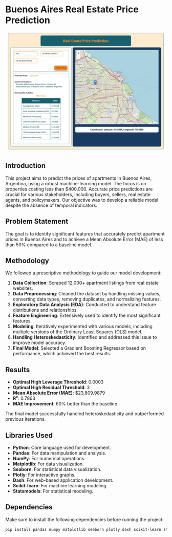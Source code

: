 # Buenos Aires Real Estate Price Prediction

![App Screenshot](screenshot.png)

## Introduction

This project aims to predict the prices of apartments in Buenos Aires, Argentina, using a robust machine-learning model. The focus is on properties costing less than $400,000. Accurate price predictions are crucial for various stakeholders, including buyers, sellers, real estate agents, and policymakers. Our objective was to develop a reliable model despite the absence of temporal indicators.

## Problem Statement

The goal is to identify significant features that accurately predict apartment prices in Buenos Aires and to achieve a Mean Absolute Error (MAE) of less than 50% compared to a baseline model.

## Methodology

We followed a prescriptive methodology to guide our model development:

1. **Data Collection**: Scraped 12,000+ apartment listings from real estate websites.
2. **Data Preprocessing**: Cleaned the dataset by handling missing values, converting data types, removing duplicates, and normalizing features.
3. **Exploratory Data Analysis (EDA)**: Conducted to understand feature distributions and relationships.
4. **Feature Engineering**: Extensively used to identify the most significant features.
5. **Modeling**: Iteratively experimented with various models, including multiple versions of the Ordinary Least Squares (OLS) model.
6. **Handling Heteroskedasticity**: Identified and addressed this issue to improve model accuracy.
7. **Final Model**: Selected a Gradient Boosting Regressor based on performance, which achieved the best results.

## Results

- **Optimal High Leverage Threshold**: 0.0003
- **Optimal High Residual Threshold**: 3
- **Mean Absolute Error (MAE)**: $23,809.9879
- **R²**: 0.7863
- **MAE Improvement**: 60% better than the baseline

The final model successfully handled heteroskedasticity and outperformed previous iterations.

## Libraries Used

- **Python**: Core language used for development.
- **Pandas**: For data manipulation and analysis.
- **NumPy**: For numerical operations.
- **Matplotlib**: For data visualization.
- **Seaborn**: For statistical data visualization.
- **Plotly**: For interactive graphs.
- **Dash**: For web-based application development.
- **Scikit-learn**: For machine learning modeling.
- **Statsmodels**: For statistical modeling.

## Dependencies

Make sure to install the following dependencies before running the project:

```bash
pip install pandas numpy matplotlib seaborn plotly dash scikit-learn statsmodels
